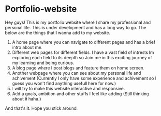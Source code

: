 # Portfolio-website
Hey guys! This is my portfolio website where I share my professional and personal life. This is under development and has a long way to go. 
The below are the things that I wanna add to my website.

1. A home page where you can navigate to different pages and has a brief intro about me.
2. Different web pages for different fields. I have a vast field of intrests Im exploring each field to its deepth so Join me in this exciting journey of my learning and being curious.
3. A blog page where I post blogs and feature them on home screen.
4. Another webpage where you can see about my personal life and achivement (Currently I only have some experience and achivement so I guess you won't find anything usefull here for now.)
5. I will try to make this website interactive and responsive.
6. Add a goals, ambition and other stuffs I feel like adding (Still thinking about it haha.)

And that's it. Hope you stick around.
